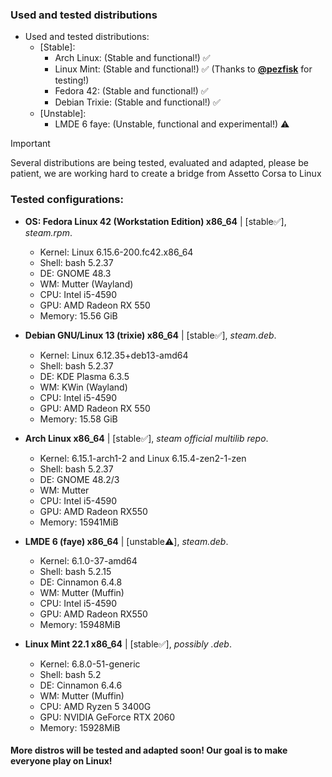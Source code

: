 ### Used and tested distributions
- Used and tested distributions:
  - [Stable]: 
    - Arch Linux: (Stable and functional!) ✅  
    - Linux Mint: (Stable and functional!) ✅ (Thanks to [**@pezfisk**](https://github.com/pezfisk) for testing!)   
    - Fedora 42: (Stable and functional!) ✅
    - Debian Trixie: (Stable and functional!) ✅
  - [Unstable]: 
    - LMDE 6 faye: (Unstable, functional and experimental!) ⚠️ 
> [!IMPORTANT]
> Several distributions are being tested, evaluated and adapted, please be patient, we are working hard to create a bridge from Assetto Corsa to Linux

### Tested configurations:  


- __OS: Fedora Linux 42 (Workstation Edition) x86_64__ | [stable✅], *steam.rpm*.  
  - Kernel: Linux 6.15.6-200.fc42.x86_64  
  - Shell: bash 5.2.37  
  - DE: GNOME 48.3  
  - WM: Mutter (Wayland)  
  - CPU: Intel i5-4590  
  - GPU: AMD Radeon RX 550  
  - Memory: 15.56 GiB  

- __Debian GNU/Linux 13 (trixie) x86_64__ | [stable✅], *steam.deb*.
  - Kernel: Linux 6.12.35+deb13-amd64
  - Shell: bash 5.2.37
  - DE: KDE Plasma 6.3.5
  - WM: KWin (Wayland)
  - CPU: Intel i5-4590
  - GPU: AMD Radeon RX 550
  - Memory: 15.58 GiB

- __Arch Linux x86_64__ | [stable✅], *steam official multilib repo*.
  - Kernel: 6.15.1-arch1-2 and Linux 6.15.4-zen2-1-zen  
  - Shell: bash 5.2.37  
  - DE: GNOME 48.2/3
  - WM: Mutter<br>
  - CPU: Intel i5-4590  
  - GPU: AMD Radeon RX550  
  - Memory: 15941MiB

- __LMDE 6 (faye) x86_64__ | [unstable⚠️], *steam.deb*.
  - Kernel: 6.1.0-37-amd64  
  - Shell: bash 5.2.15  
  - DE: Cinnamon 6.4.8  
  - WM: Mutter (Muffin)  
  - CPU: Intel i5-4590  
  - GPU: AMD Radeon RX550    
  - Memory: 15948MiB  

- __Linux Mint 22.1 x86_64__ | [stable✅], *possibly .deb*.
  - Kernel: 6.8.0-51-generic  
  - Shell: bash 5.2  
  - DE: Cinnamon 6.4.6  
  - WM: Mutter (Muffin)  
  - CPU: AMD Ryzen 5 3400G  
  - GPU: NVIDIA GeForce RTX 2060  
  - Memory: 15928MiB  

#### More distros will be tested and adapted soon! Our goal is to make everyone play on Linux!

